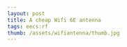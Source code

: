 ```yaml
---
layout: post
title: A cheap Wifi 6E antenna
tags: eecs:rf
thumb: /assets/wifiantenna/thumb.jpg
---
```

